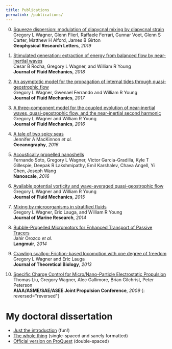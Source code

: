 ```yaml
---
title: Publications
permalink: /publications/
---
```


0.  [Squeeze dispersion: modulation of diapycnal mixing by diapycnal strain][11]  
    Gregory L Wagner, Glenn Flierl, Raffaele Ferrari, Gunnar Voet, Glenn S Carter, Matthew H Alford, James B Girton  
    **Geophysical Research Letters**, *2019*

0.  [Stimulated generation: extraction of energy from balanced flow by near-inertial waves][10]  
    Cesar B Rocha, Gregory L Wagner, and William R Young  
    **Journal of Fluid Mechanics**, *2018*

0.  [An asymptotic model for the propagation of internal tides through quasi-geostrophic flow][9]  
    Gregory L Wagner, Gwenael Ferrando and William R Young  
    **Journal of Fluid Mechanics**, *2017*

0.  [A three-component model for the coupled evolution of near-inertial waves, quasi-geostrophic flow, and the near-inertial second harmonic][8]  
    Gregory L Wagner and William R Young  
    **Journal of Fluid Mechanics**, *2016*

0.  [A tale of two spicy seas][7]  
    Jennifer A MacKinnon *et al.*  
    **Oceanography**, *2016*

0.  [Acoustically propelled nanoshells][6]  
    Fernando Soto, Gregory L Wagner, Victor Garcia-Gradilla, Kyle T Gillespie, Deepak R Lakshmipathy,
    Emil Karshalev, Chava Angell, Yi Chen, Joseph Wang  
    **Nanoscale**, *2016*

0.  [Available potential vorticity and wave-averaged quasi-geostrophic flow][5]  
    Gregory L Wagner and William R Young  
    **Journal of Fluid Mechanics**, *2015*

0.  [Mixing by microorganisms in stratified fluids][4]  
    Gregory L Wagner, Eric Lauga, and William R Young  
    **Journal of Marine Research**, *2014*

0.  [Bubble-Propelled Micromotors for Enhanced Transport of Passive Tracers][3]  
    Jahir Orozco *et al.*  
    **Langmuir**, *2014*

0.  [Crawling scallop: Friction-based locomotion with one degree of freedom][2]  
    Gregory L Wagner and Eric Lauga  
    **Journal of Theoretical Biology**, *2013*

0.  [Specific Charge Control for Micro/Nano-Particle Electrostatic Propulsion][1]  
    Thomas Liu, Gregory Wagner, Alec Gallimore, Brian Gilchrist, Peter Peterson  
    **AIAA/ASME/SAE/ASEE Joint Propulsion Conference**, *2009*
{: reversed="reversed"}


# <a id="dissertation"></a>My doctoral dissertation

* [Just the introduction] (fun!)  
* [The whole thing] (single-spaced and sanely formatted)  
* [Official version on ProQuest] (double-spaced)


[Just the introduction]: https://glwagner.github.io/assets/pdf/glwDissertationIntroduction.pdf 
[The whole thing]: https://glwagner.github.io/assets/pdf/glwDissertation.pdf 
[Official version on ProQuest]: https://search.proquest.com/openview/ef72173747526fae401cdbdbcfdfc224/1?pq-origsite=gscholar&cbl=18750&diss=y

[11]: https://glwagner.github.io/assets/pdf/squeezedispersiondraft.pdf
[10]: https://glwagner.github.io/assets/pdf/stimulatedGeneration-JFM-2018.pdf
[9]: https://glwagner.github.io/assets/pdf/asymptoticInternalTides-JFM-2017.pdf
[8]: https://glwagner.github.io/assets/pdf/threeComponentModel-JFM-2016.pdf
[7]: http://tos.org/oceanography/article/a-tale-of-two-spicy-seas
[6]: http://pubs.rsc.org/-/content/articlelanding/2016/nr/c6nr06603h
[5]: https://glwagner.github.io/assets/pdf/availablePotentialVorticity-JFM-2015.pdf
[4]: https://glwagner.github.io/assets/pdf/stratifiedMixingMicros-JMR-2014.pdf
[3]: https://glwagner.github.io/assets/pdf/mixingBubbles-Langmuir-2014.pdf
[2]: https://glwagner.github.io/assets/pdf/crawlingScallop-JTheorBiol-2013.pdf
[1]: https://glwagner.github.io/assets/pdf/electrostaticPropulsion-AIAA-2009.pdf
